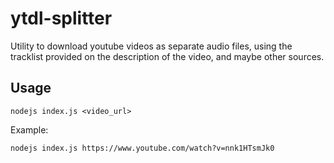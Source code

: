 # ytdl-splitter
Utility to download youtube videos as separate audio files, using the tracklist provided on the description of the video, and maybe other sources.

## Usage

  `nodejs index.js <video_url>`

  Example:
  
  `nodejs index.js https://www.youtube.com/watch?v=nnk1HTsmJk0`


